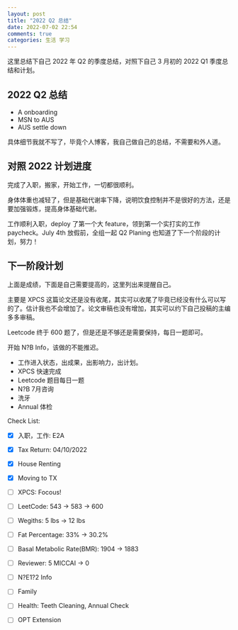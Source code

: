 ```yaml
---
layout: post
title: "2022 Q2 总结"
date: 2022-07-02 22:54
comments: true
categories: 生活 学习
---
```


这里总结下自己 2022 年 Q2 的季度总结，对照下自己 3 月初的 2022 Q1 季度总结和计划。

<!--more-->

## 2022 Q2 总结

* A onboarding
* MSN to AUS
* AUS settle down

具体细节我就不写了，毕竟个人博客，我自己做自己的总结，不需要和外人道。

## 对照 2022 计划进度 

完成了入职，搬家，开始工作，一切都很顺利。

身体体重也减轻了，但是基础代谢率下降，说明饮食控制并不是很好的方法，还是要加强锻炼，提高身体基础代谢。

工作顺利入职，deploy 了第一个大 feature，领到第一个实打实的工作 paycheck。July 4th 放假前，全组一起 Q2 Planing 也知道了下一个阶段的计划，努力！

## 下一阶段计划

上面是成绩，下面是自己需要提高的，这里列出来提醒自己。

主要是 XPCS 这篇论文还是没有收尾，其实可以收尾了毕竟已经没有什么可以写的了。估计我也不会增加了。论文审稿也没有增加，其实可以约下自己投稿的主编多多审稿。

Leetcode 终于 600 题了，但是还是不够还是需要保持，每日一题即可。

开始 N?B Info，该做的不能推迟。

* 工作进入状态，出成果，出影响力，出计划。
* XPCS 快速完成
* Leetcode 题目每日一题
* N?B 7月咨询
* 洗牙
* Annual 体检

Check List:

- [x] 入职，工作: E2A
- [x] Tax Return: 04/10/2022
- [x] House Renting
- [x] Moving to TX
- [ ] XPCS: Focous!
- [ ] LeetCode: 543 -> 583 -> 600
- [ ] Wegiths: 5 lbs -> 12 lbs
- [ ] Fat Percentage: 33% -> 30.2%
- [ ] Basal Metabolic Rate(BMR): 1904 -> 1883
- [ ] Reviewer: 5 MICCAI -> 0
- [ ] N?E1?2 Info
- [ ] Family
- [ ] Health: Teeth Cleaning, Annual Check
- [ ] OPT Extension

